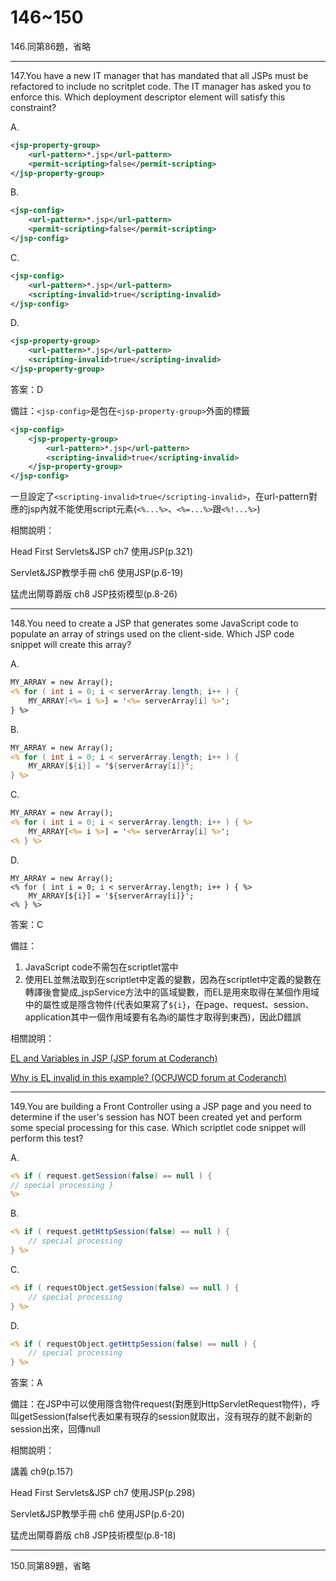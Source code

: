 146~150
========================

146.同第86題，省略

---
147.You have a new IT manager that has mandated that all JSPs must be refactored to include no scritplet code. The IT manager has asked you to enforce this. Which deployment descriptor element will satisfy this constraint?

A.   

```xml
<jsp-property-group> 
	<url-pattern>*.jsp</url-pattern>
	<permit-scripting>false</permit-scripting> 
</jsp-property-group> 
```

B.   

```xml
<jsp-config> 
	<url-pattern>*.jsp</url-pattern> 
	<permit-scripting>false</permit-scripting> 
</jsp-config> 
```

C.   

```xml
<jsp-config> 
	<url-pattern>*.jsp</url-pattern> 
	<scripting-invalid>true</scripting-invalid> 
</jsp-config> 
```

D.   

```xml
<jsp-property-group> 
	<url-pattern>*.jsp</url-pattern> 
	<scripting-invalid>true</scripting-invalid> 
</jsp-property-group>
```

<!--sec data-title="解析" data-id="section147_2" data-collapse=true ces-->
答案：D

備註：`<jsp-config>`是包在`<jsp-property-group>`外面的標籤

```xml
<jsp-config> 
	<jsp-property-group> 
		<url-pattern>*.jsp</url-pattern> 
		<scripting-invalid>true</scripting-invalid> 
	</jsp-property-group>
</jsp-config> 
```

一旦設定了`<scripting-invalid>true</scripting-invalid>`，在url-pattern對應的jsp內就不能使用script元素(`<%...%>`、`<%=...%>`跟`<%!...%>`)

相關說明：

Head First Servlets&JSP ch7 使用JSP(p.321)

Servlet&JSP教學手冊 ch6 使用JSP(p.6-19)

猛虎出閘尊爵版 ch8 JSP技術模型(p.8-26)
<!--endsec-->

---
148.You need to create a JSP that generates some JavaScript code to populate an array of strings used on the client-side. Which JSP code snippet will create this array?

A.   

```jsp
MY_ARRAY = new Array(); 
<% for ( int i = 0; i < serverArray.length; i++ ) { 
	MY_ARRAY[<%= i %>] = '<%= serverArray[i] %>'; 
} %> 
```


B.   

```jsp
MY_ARRAY = new Array(); 
<% for ( int i = 0; i < serverArray.length; i++ ) { 
	MY_ARRAY[${i}] = '${serverArray[i]}'; 
} %> 
```


C.   

```jsp
MY_ARRAY = new Array(); 
<% for ( int i = 0; i < serverArray.length; i++ ) { %> 
	MY_ARRAY[<%= i %>] = '<%= serverArray[i] %>'; 
<% } %> 
```

D.   

```
MY_ARRAY = new Array(); 
<% for ( int i = 0; i < serverArray.length; i++ ) { %> 
	MY_ARRAY[${i}] = '${serverArray[i]}'; 
<% } %>
```

<!--sec data-title="解析" data-id="section148_2" data-collapse=true ces-->
答案：C

備註：
1. JavaScript code不需包在scriptlet當中
2. 使用EL並無法取到在scriptlet中定義的變數，因為在scriptlet中定義的變數在轉譯後會變成_jspService方法中的區域變數，而EL是用來取得在某個作用域中的屬性或是隱含物件(代表如果寫了`${i}`，在page、request、session、application其中一個作用域要有名為i的屬性才取得到東西)，因此D錯誤

相關說明：

[EL and Variables in JSP (JSP forum at Coderanch)](https://coderanch.com/t/291944/java/EL-Variables-JSP)

[Why is EL invalid in this example? (OCPJWCD forum at Coderanch)](https://coderanch.com/t/621262/certification/EL-invalid)
<!--endsec-->

---
149.You are building a Front Controller using a JSP page and you need to determine if the user's session has NOT been created yet and perform some special processing for this case. Which scriptlet code snippet will perform this test?

A.   

```jsp
<% if ( request.getSession(false) == null ) { 
// special processing } 
%> 
```

B.   

```jsp
<% if ( request.getHttpSession(false) == null ) { 
	// special processing 
} %> 
```

C.   

```jsp
<% if ( requestObject.getSession(false) == null ) { 
	// special processing 
} %> 
```

D.   

```jsp
<% if ( requestObject.getHttpSession(false) == null ) { 
	// special processing 
} %>
```

<!--sec data-title="解析" data-id="section149_2" data-collapse=true ces-->
答案：A

備註：在JSP中可以使用隱含物件request(對應到HttpServletRequest物件)，呼叫getSession(false代表如果有現存的session就取出，沒有現存的就不創新的session出來，回傳null

相關說明：

講義 ch9(p.157)

Head First Servlets&JSP ch7 使用JSP(p.298)

Servlet&JSP教學手冊 ch6 使用JSP(p.6-20)

猛虎出閘尊爵版 ch8 JSP技術模型(p.8-18)
<!--endsec-->

---
150.同第89題，省略




